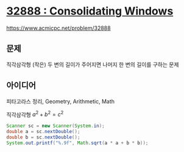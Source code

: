 # [32888 : Consolidating Windows](https://www.acmicpc.net/problem/32888)
https://www.acmicpc.net/problem/32888

## 문제
직각삼각형 (작은) 두 변의 길이가 주어지면 나머지 한 변의 길이를 구하는 문제

## 아이디어
피타고라스 정리, Geometry, Arithmetic, Math

직각삼각형 $a^2 + b^2 = c^2$
```java
Scanner sc = new Scanner(System.in);
double a = sc.nextDouble();
double b = sc.nextDouble();
System.out.printf("%.9f", Math.sqrt(a * a + b * b));
```
